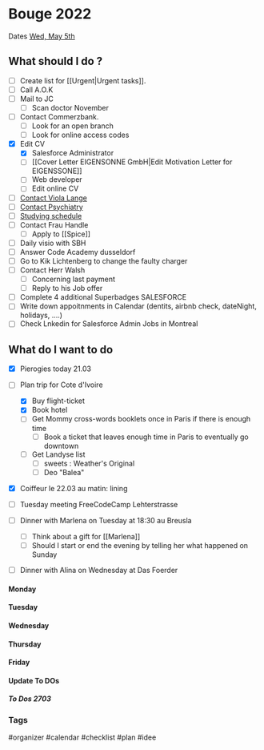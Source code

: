 # Bouge 2022
Dates
[Wed, May 5th](04052022) 
## What should I do ?
- [ ] Create list for [[Urgent|Urgent tasks]].
- [ ] Call A.O.K
- [ ] Mail to JC
  - [ ] Scan doctor November 
- [ ] Contact Commerzbank. 
  - [ ] Look for an open branch
  - [ ] Look for online access codes
- [x] Edit CV
  - [x] Salesforce Administrator
  - [ ] [[Cover Letter EIGENSONNE GmbH|Edit Motivation Letter for EIGENSSONE]]
  - [ ] Web developer
  - [ ] Edit online CV 
- [ ] [Contact Viola Lange](Adress_Book)
- [ ] [Contact Psychiatry](Adress_Book)
- [ ]  [Studying schedule](Studies)
- [ ] Contact Frau Handle
  - [ ] Apply to [[Spice]]
- [ ] Daily visio with SBH
- [ ] Answer Code Academy dusseldorf
- [ ] Go to Kik Lichtenberg to change the faulty charger
- [ ] Contact Herr Walsh
  - [ ] Concerning last payment
  - [ ] Reply to his Job offer 
- [ ] Complete 4 additional Superbadges SALESFORCE
- [ ] Write down appoitnments in Calendar (dentits, airbnb check, dateNight, holidays, ....)
- [ ] Check Lnkedin for Salesforce Admin Jobs in Montreal

## What do I want to do
- [x] Pierogies today 21.03
- [ ] Plan trip for Cote d'Ivoire
  - [x] Buy flight-ticket
  - [x] Book hotel
  - [ ] Get Mommy cross-words booklets once in Paris if there is enough time
    - [ ] Book a ticket that leaves enough time in Paris to eventually go downtown 
  - [ ] Get Landyse list
    - [ ] sweets : Weather's Original
    - [ ] Deo "Balea"
- [x] Coiffeur le 22.03 au matin: lining
- [ ] Tuesday meeting FreeCodeCamp Lehterstrasse
- [ ] Dinner with Marlena on Tuesday at 18:30 au Breusla
  - [ ] Think about a gift for [[Marlena]] 
  - [ ] Should I start or end the evening by telling her what happened on Sunday
- [ ] Dinner with Alina on Wednesday at Das Foerder 


#### Monday

#### Tuesday

#### Wednesday

#### Thursday

#### Friday

#### Update To DOs 
##### To Dos 2703
### Tags
#organizer #calendar #checklist #plan #idee

